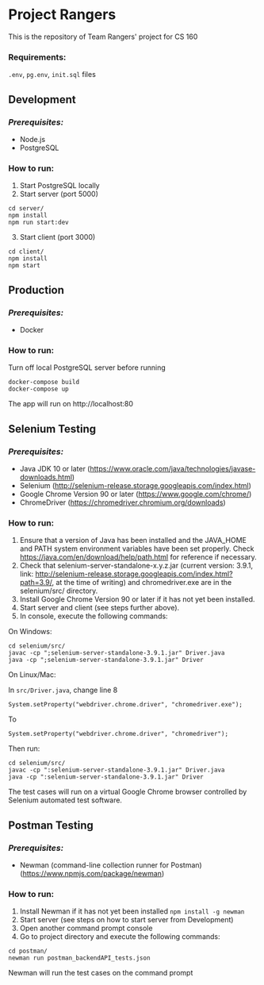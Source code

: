 # **Project Rangers**

This is the repository of Team Rangers' project for CS 160

### **Requirements:**
`.env`, `pg.env`, `init.sql` files

## **Development**
### *Prerequisites:*
 * Node.js
 * PostgreSQL

### How to run:
1. Start PostgreSQL locally
2. Start server (port 5000)
```
cd server/
npm install
npm run start:dev
```
3. Start client (port 3000)
```
cd client/
npm install
npm start
```

## **Production**
### *Prerequisites:*
 * Docker
### How to run:
Turn off local PostgreSQL server before running
```
docker-compose build
docker-compose up
```
The app will run on http://localhost:80

## **Selenium Testing**
### *Prerequisites:*
 * Java JDK 10 or later (https://www.oracle.com/java/technologies/javase-downloads.html)
 * Selenium (http://selenium-release.storage.googleapis.com/index.html)
 * Google Chrome Version 90 or later (https://www.google.com/chrome/)
 * ChromeDriver (https://chromedriver.chromium.org/downloads)

### How to run:
1. Ensure that a version of Java has been installed and the JAVA_HOME and PATH system environment variables have been set properly. Check https://java.com/en/download/help/path.html for reference if necessary.
2. Check that selenium-server-standalone-x.y.z.jar (current version: 3.9.1, link: http://selenium-release.storage.googleapis.com/index.html?path=3.9/, at the time of writing) and chromedriver.exe are in the selenium/src/ directory.
3. Install Google Chrome Version 90 or later if it has not yet been installed.
4. Start server and client (see steps further above).
5. In console, execute the following commands:

On Windows:
```
cd selenium/src/
javac -cp ";selenium-server-standalone-3.9.1.jar" Driver.java
java -cp ";selenium-server-standalone-3.9.1.jar" Driver
```

On Linux/Mac:

In ``src/Driver.java``, change line 8

``System.setProperty("webdriver.chrome.driver", "chromedriver.exe");``

To

``System.setProperty("webdriver.chrome.driver", "chromedriver");``

Then run:

```
cd selenium/src/
javac -cp ":selenium-server-standalone-3.9.1.jar" Driver.java
java -cp ":selenium-server-standalone-3.9.1.jar" Driver
```


The test cases will run on a virtual Google Chrome browser controlled by Selenium automated test software.

## **Postman Testing**
### *Prerequisites:*
 * Newman (command-line collection runner for Postman) (https://www.npmjs.com/package/newman)

### How to run:
1. Install Newman if it has not yet been installed
``npm install -g newman``
2. Start server (see steps on how to start server from Development)
3. Open another command prompt console
4. Go to project directory and execute the following commands:
```
cd postman/
newman run postman_backendAPI_tests.json
```
Newman will run the test cases on the command prompt
